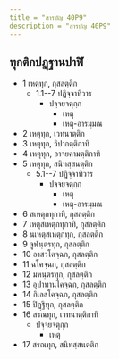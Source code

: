 ```yaml
---
title = "สารบัญ 40P9"
description = "สารบัญ 40P9"
---
```


## ทุกติกปฏฺฐานปาฬิ

- 1 เหตุทุก, กุสลตฺติก
  - 1.1--7 ปฏิจฺจาทิวาร
    - ปจฺจยจตุกฺก
      - เหตุ
      - เหตุ-อารมฺมณ
- 2 เหตุทุก, เวทนาตฺติก
- 3 เหตุทุก, วิปากตฺติกาทิ
- 4 เหตุทุก, อาจยคามตฺติกาทิ
- 5 เหตุทุก, สนิทสฺสนตฺติก
  - 5.1--7 ปฏิจฺจาทิวาร
    - ปจฺจยจตุกฺก
      - เหตุ
      - เหตุ-อารมฺมณ
- 6 สเหตุกทุกาทิ, กุสลตฺติก
- 7 เหตุสเหตุกทุกาทิ, กุสลตฺติก
- 8 นเหตุสเหตุกทุก, กุสลตฺติก
- 9 จูฬนฺตรทุก, กุสลตฺติก
- 10 อาสวโคจฺฉก, กุสลตฺติก
- 11 ฉโคจฺฉก, กุสลตฺติก
- 12 มหนฺตรทุก, กุสลตฺติก
- 13 อุปาทานโคจฺฉก, กุสลตฺติก
- 14 กิเลสโคจฺฉก, กุสลตฺติก
- 15 ปิฏฺฐิทุก, กุสลตฺติก
- 16 สรณทุก, เวทนาตฺติกาทิ
  - ปจฺจยจตุกฺก
    - เหตุ
- 17 สรณทุก, สนิทสฺสนตฺติก